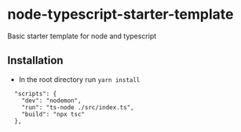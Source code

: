 # node-typescript-starter-template
Basic starter template for node and typescript

## Installation
- In the root directory run `yarn install`

```
  "scripts": {
    "dev": "nodemon",
    "run": "ts-node ./src/index.ts",
    "build": "npx tsc"
  },
 ```
